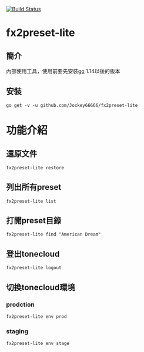 [![Build Status](https://travis-ci.org/Jockey66666/fx2preset-lite.svg?branch=master)](https://travis-ci.org/Jockey66666/fx2preset-lite)

# fx2preset-lite
## 簡介
內部使用工具，使用前要先安裝[go](https://golang.org/) 1.14以後的版本

## 安裝
```
go get -v -u github.com/Jockey66666/fx2preset-lite
```

# 功能介紹
## 還原文件
```
fx2preset-lite restore
```

## 列出所有preset
```
fx2preset-lite list
```

## 打開preset目錄
```
fx2preset-lite find "American Dream"
```

## 登出tonecloud
```
fx2preset-lite logout
```

## 切換tonecloud環境
### prodction
```
fx2preset-lite env prod
```

### staging
```
fx2preset-lite env stage
```
